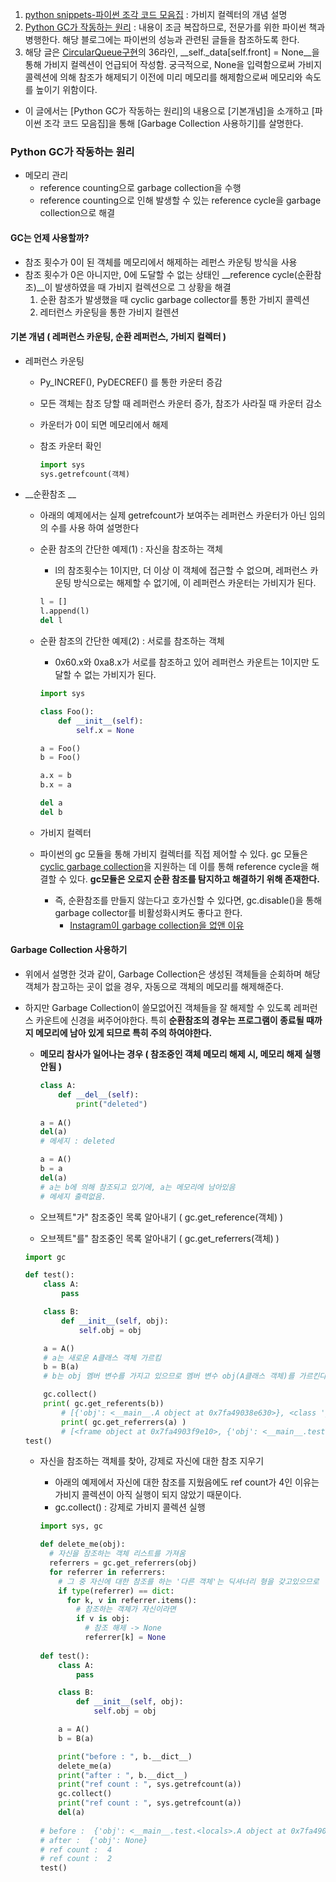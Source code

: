 1. [python snippets-파이썬 조각 코드 모음집](https://wikidocs.net/13969) : 가비지 컬렉터의 개념 설명 
2. [Python GC가 작동하는 원리](https://winterj.me/python-gc/) : 내용이 조금 복잡하므로, 전문가를 위한 파이썬 책과 병행한다. 해당 블로그에는 파이썬의 성능과 관련된 글들을 참조하도록 한다.  
3. 해당 글은 [CircularQueue구현](https://github.com/skyla15/HireMeProject-/blob/master/1_Data_Structures_andAlgorithms_in_Python_T_GoodRich/Chapter6_Stacks_Queues_Deques/Queue/_6_0_RobustCircularQueue.py)의 36라인, __self._data[self.front] = None__을 통해 가비지 컬렉션이 언급되어 작성함. 궁극적으로, None을 입력함으로써 가비지 콜렉션에 의해 참조가 해제되기 이전에 미리 메모리를 해제함으로써 메모리와 속도를 높이기 위함이다. 

- 이 글에서는 [Python GC가 작동하는 원리]의 내용으로 [기본개념]을 소개하고 [파이썬 조각 코드 모음집]을 통해 [Garbage Collection 사용하기]를 살명한다.



### Python GC가 작동하는 원리 

- 메모리 관리 
  - reference counting으로 garbage collection을 수행
  - reference counting으로 인해 발생할 수 있는 reference cycle을 garbage collection으로 해결 

#### GC는 언제 사용할까?

- 참조 횟수가 0이 된 객체를 메모리에서 해제하는 레펀스 카운팅 방식을 사용 
- 참조 횟수가 0은 아니지만, 0에 도달할 수 없는 상태인 __reference cycle(순환참조)__이 발생하였을 때 가비지 컬렉션으로 그 상황을 해결 
  1. 순환 참조가 발생했을 때 cyclic garbage collector를 통한 가비지 콜렉션  
  2. 레터런스 카운팅을 통한 가비지 컬렌션 

#### 기본 개념 ( 레퍼런스 카운팅, 순환 레퍼런스, 가비지 컬렉터 )

- 레퍼런스 카운팅 

  - Py_INCREF(), PyDECREF() 를 통한 카운터 증감	

  - 모든 객체는 참조 당할 때 레퍼런스 카운터 증가, 참조가 사라질 때 카운터 감소 

  - 카운터가 0이 되면 메모리에서 해제 

  - 참조 카운터 확인 

    ~~~python
    import sys
    sys.getrefcount(객체)  
    ~~~

- __순환참조 __

  - 아래의 예제에서는 실제 getrefcount가 보여주는 레퍼런스 카운터가 아닌 임의의 수를 사용 하여 설명한다

  - 순환 참조의 간단한 예제(1) : 자신을 참조하는 객체

    - l의 참조횟수는 1이지만, 더 이상 이 객체에 접근할 수 없으며, 레퍼런스 카운팅 방식으로는 해제할 수 없기에, 이 레퍼런스 카운터는 가비지가 된다.

    ~~~python
    l = []
    l.append(l)	
    del l 			
    ~~~

    

  - 순환 참조의 간단한 예제(2) : 서로를 참조하는 객체 

    - 0x60.x와 0xa8.x가 서로를 참조하고 있어 레퍼런스 카운트는 1이지만 도달할 수 없는 가비지가 된다.

    ~~~python
    import sys
    
    class Foo():
        def __init__(self):
            self.x = None
    
    a = Foo()
    b = Foo()
    
    a.x = b
    b.x = a
    
    del a
    del b
    
    ~~~

  -  가비지 컬렉터

    - 파이썬의 gc 모듈을 통해 가비지 컬렉터를 직접 제어할 수 있다. gc 모듈은 [cyclic garbage collection](https://docs.python.org/3/c-api/gcsupport.html)을 지원하는 데 이를 통해 reference cycle을 해결할 수 있다. __gc모듈은 오로지 순환 참조를 탐지하고 해결하기 위해 존재한다.__ 
      - 즉, 순환참조를 만들지 않는다고 호가신할 수 있다면, gc.disable()을 통해 garbage collector를 비활성화시켜도 좋다고 한다.
        - [Instagram이 garbage collection을 없앤 이유](https://b.luavis.kr/python/dismissing-python-garbage-collection-at-instagram)

#### Garbage Collection 사용하기 

- 위에서 설명한 것과 같이, Garbage Collection은 생성된 객체들을 순회하며 해당 객체가 참고하는 곳이 없을 경우, 자동으로 객체의 메모리를 해제해준다. 

- 하지만 Garbage Collection이 쓸모없어진 객체들을 잘 해제할 수 있도록 레퍼런스 카운트에 신경을 써주어야한다. 특히 __순환참조의 경우는 프로그램이 종료될 때까지 메모리에 남아 있게 되므로 특히 주의 하여야한다.__

  - __메모리 참사가 일어나는 경우 ( 참조중인 객체 메모리 해제 시, 메모리 해제 실행 안됨 )__

    ~~~python
    class A:
        def __del__(self):
            print("deleted")
            
    a = A()
    del(a)
    # 메세지 : deleted
    
    a = A()
    b = a
    del(a) 
    # a는 b에 의해 참조되고 있기에, a는 메모리에 남아있음 
    # 메세지 출력없음.  
    ~~~

  -  오브젝트"가" 참조중인 목록 알아내기 ( gc.get_reference(객체) )

  -  오브젝트"를" 참조중인 목록 알아내기 ( gc.get_referrers(객체) )

    ~~~python 
    import gc
    
    def test():
        class A:
            pass
    
        class B:
            def __init__(self, obj): 
                self.obj = obj
    
        a = A()
        # a는 새로운 A클래스 객체 가르킴
        b = B(a)	
        # b는 obj 멤버 변수를 가지고 있으므로 멤버 변수 obj(A클래스 객체)를 가르킨다.
    
        gc.collect() 
        print( gc.get_referents(b))
    		# [{'obj': <__main__.A object at 0x7fa49038e630>}, <class '__main__.B'>]
    		print( gc.get_referrers(a) )
    		# [<frame object at 0x7fa4903f9e10>, {'obj': <__main__.test.<locals>.A object at 0x7fa4902dd588>}]
    test()
    ~~~

  - 자신을 참조하는 객체를 찾아, 강제로 자신에 대한 참조 지우기 

    - 아래의 예제에서 자신에 대한 참조를 지웠음에도 ref count가 4인 이유는 가비지 콜렉션이 아직 실행이 되지 않았기 때문이다.
    - gc.collect() : 강제로 가비지 콜렉션 실행 

    ~~~python
    import sys, gc 
    
    def delete_me(obj):
      # 자신을 참조하는 객체 리스트를 가져옴 
      referrers = gc.get_referrers(obj)	
      for referrer in referrers:
        # 그 중 자신에 대한 참조를 하는 '다른 객체'는 딕셔너리 형을 갖고있으므로 
        if type(referrer) == dict: 
          for k, v in referrer.items():
            # 참조하는 객체가 자신이라면 
            if v is obj:
              # 참조 해제 -> None
              referrer[k] = None 
              
    def test():
        class A:
            pass
    
        class B:
            def __init__(self, obj): 
                self.obj = obj
    
        a = A()
        b = B(a)	
    
        print("before : ", b.__dict__)
        delete_me(a)
        print("after : ", b.__dict__)
        print("ref count : ", sys.getrefcount(a))
        gc.collect()
        print("ref count : ", sys.getrefcount(a))
        del(a)
    		
    # before :  {'obj': <__main__.test.<locals>.A object at 0x7fa4902f02b0>}
    # after :  {'obj': None}
    # ref count :  4 
    # ref count :  2
    test()
    ~~~